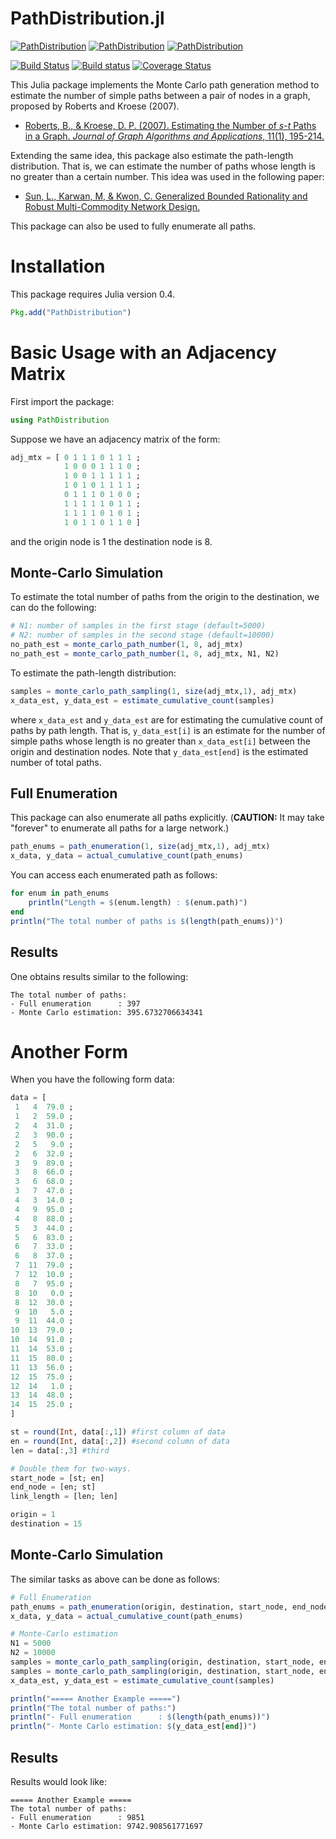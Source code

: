# PathDistribution.jl

[![PathDistribution](http://pkg.julialang.org/badges/PathDistribution_0.3.svg)](http://pkg.julialang.org/?pkg=PathDistribution)
[![PathDistribution](http://pkg.julialang.org/badges/PathDistribution_0.4.svg)](http://pkg.julialang.org/?pkg=PathDistribution)
[![PathDistribution](http://pkg.julialang.org/badges/PathDistribution_0.5.svg)](http://pkg.julialang.org/?pkg=PathDistribution)


[![Build Status](https://travis-ci.org/chkwon/PathDistribution.jl.svg?branch=master)](https://travis-ci.org/chkwon/PathDistribution.jl)
[![Build status](https://ci.appveyor.com/api/projects/status/ft7mcyofj0g9mxr5?svg=true)](https://ci.appveyor.com/project/chkwon/pathdistribution-jl)
[![Coverage Status](https://coveralls.io/repos/chkwon/PathDistribution.jl/badge.svg?branch=master&service=github)](https://coveralls.io/github/chkwon/PathDistribution.jl?branch=master)


This Julia package implements the Monte Carlo path generation method to estimate the number of simple paths between a pair of nodes in a graph, proposed by Roberts and Kroese (2007).

* [Roberts, B., & Kroese, D. P. (2007). Estimating the Number of *s*-*t* Paths in a Graph. *Journal of Graph Algorithms and Applications*, 11(1), 195-214.](http://dx.doi.org/10.7155/jgaa.00142)

Extending the same idea, this package also estimate the path-length distribution. That is, we can estimate the number of paths whose length is no greater than a certain number. This idea was used in the following paper:

* [Sun, L., Karwan, M, & Kwon, C. Generalized Bounded Rationality and Robust Multi-Commodity Network Design.](http://www.chkwon.net/papers/sun_gbr.pdf)

This package can also be used to fully enumerate all paths.

# Installation

This package requires Julia version 0.4.

```julia
Pkg.add("PathDistribution")
```


# Basic Usage with an Adjacency Matrix
First import the package:
```julia
using PathDistribution
```

Suppose we have an adjacency matrix of the form:

```julia
adj_mtx = [ 0 1 1 1 0 1 1 1 ;
            1 0 0 0 1 1 1 0 ;
            1 0 0 1 1 1 1 1 ;
            1 0 1 0 1 1 1 1 ;
            0 1 1 1 0 1 0 0 ;
            1 1 1 1 1 0 1 1 ;
            1 1 1 1 0 1 0 1 ;
            1 0 1 1 0 1 1 0 ]
```
and the origin node is 1 the destination node is 8.

## Monte-Carlo Simulation

To estimate the total number of paths from the origin to the destination, we can do the following:
```julia
# N1: number of samples in the first stage (default=5000)
# N2: number of samples in the second stage (default=10000)
no_path_est = monte_carlo_path_number(1, 8, adj_mtx)
no_path_est = monte_carlo_path_number(1, 8, adj_mtx, N1, N2)
```

To estimate the path-length distribution:
```julia
samples = monte_carlo_path_sampling(1, size(adj_mtx,1), adj_mtx)
x_data_est, y_data_est = estimate_cumulative_count(samples)
```
where `x_data_est` and `y_data_est` are for estimating the cumulative count of paths by path length. That is,
`y_data_est[i]` is an estimate for the number of simple paths whose length is no greater than `x_data_est[i]` between the origin and destination nodes. Note that `y_data_est[end]` is the estimated number of total paths.

## Full Enumeration

This package can also enumerate all paths explicitly. (**CAUTION:** It may take "forever" to enumerate all paths for a large network.)
```julia
path_enums = path_enumeration(1, size(adj_mtx,1), adj_mtx)
x_data, y_data = actual_cumulative_count(path_enums)
```
You can access each enumerated path as follows:
```julia
for enum in path_enums
    println("Length = $(enum.length) : $(enum.path)")
end
println("The total number of paths is $(length(path_enums))")
```


## Results

One obtains results similar to the following:
```
The total number of paths:
- Full enumeration      : 397
- Monte Carlo estimation: 395.6732706634341
```



# Another Form

When you have the following form data:
```julia
data = [
 1   4  79.0 ;
 1   2  59.0 ;
 2   4  31.0 ;
 2   3  90.0 ;
 2   5   9.0 ;
 2   6  32.0 ;
 3   9  89.0 ;
 3   8  66.0 ;
 3   6  68.0 ;
 3   7  47.0 ;
 4   3  14.0 ;
 4   9  95.0 ;
 4   8  88.0 ;
 5   3  44.0 ;
 5   6  83.0 ;
 6   7  33.0 ;
 6   8  37.0 ;
 7  11  79.0 ;
 7  12  10.0 ;
 8   7  95.0 ;
 8  10   0.0 ;
 8  12  30.0 ;
 9  10   5.0 ;
 9  11  44.0 ;
10  13  79.0 ;
10  14  91.0 ;
11  14  53.0 ;
11  15  80.0 ;
11  13  56.0 ;
12  15  75.0 ;
12  14   1.0 ;
13  14  48.0 ;
14  15  25.0 ;
]

st = round(Int, data[:,1]) #first column of data
en = round(Int, data[:,2]) #second column of data
len = data[:,3] #third

# Double them for two-ways.
start_node = [st; en]
end_node = [en; st]
link_length = [len; len]

origin = 1
destination = 15
```

## Monte-Carlo Simulation

The similar tasks as above can be done as follows:
```julia
# Full Enumeration
path_enums = path_enumeration(origin, destination, start_node, end_node, link_length)
x_data, y_data = actual_cumulative_count(path_enums)

# Monte-Carlo estimation
N1 = 5000
N2 = 10000
samples = monte_carlo_path_sampling(origin, destination, start_node, end_node, link_length)
samples = monte_carlo_path_sampling(origin, destination, start_node, end_node, link_length, N1, N2)
x_data_est, y_data_est = estimate_cumulative_count(samples)

println("===== Another Example =====")
println("The total number of paths:")
println("- Full enumeration      : $(length(path_enums))")
println("- Monte Carlo estimation: $(y_data_est[end])")
```

## Results

Results would look like:
```
===== Another Example =====
The total number of paths:
- Full enumeration      : 9851
- Monte Carlo estimation: 9742.908561771697
```
